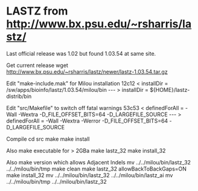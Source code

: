 LASTZ from http://www.bx.psu.edu/~rsharris/lastz/
=================================================
Last official release was 1.02 but found 1.03.54 at same site.

Get current release
    wget http://www.bx.psu.edu/~rsharris/lastz/newer/lastz-1.03.54.tar.gz

Edit "make-include.mak" for Milou installation
    12c12
    < installDir = /sw/apps/bioinfo/lastz/1.03.54/milou/bin
    ---
    > installDir = ${HOME}/lastz-distrib/bin

Edit "src/Makefile" to switch off fatal warnings
    53c53
    < definedForAll = -Wall -Wextra -D_FILE_OFFSET_BITS=64 -D_LARGEFILE_SOURCE
    ---
    > definedForAll = -Wall -Wextra -Werror -D_FILE_OFFSET_BITS=64 -D_LARGEFILE_SOURCE

Compile
    cd src
    make
    make install

Also make executable for > 2GBa
    make lastz_32
    make install_32

Also make version which allows Adjacent Indels
    mv ../../milou/bin/lastz_32 ../../milou/bin/tmp
    make clean
    make lastz_32 allowBackToBackGaps=ON
    make install_32
    mv ../../milou/bin/lastz_32 ../../milou/bin/lastz_ai
    mv ../../milou/bin/tmp ../../milou/bin/lastz_32 
